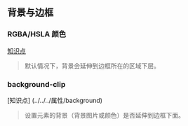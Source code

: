 ## 背景与边框

### RGBA/HSLA 颜色

[知识点](../../../color[rgba-hsla])

> 默认情况下，背景会延伸到边框所在的区域下层。

### background-clip

[知识点] (../../../属性/background)

> 设置元素的背景（背景图片或颜色）是否延伸到边框下面。